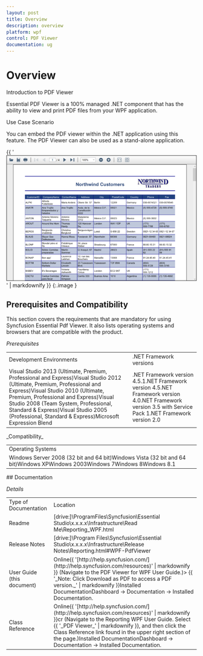 ```yaml
---
layout: post
title: Overview
description: overview
platform: wpf
control: PDF Viewer
documentation: ug
---
```


# Overview

Introduction to PDF Viewer

Essential PDF Viewer is a 100% managed .NET component that has the ability to view and print PDF files from your WPF application.

Use Case Scenario

You can embed the PDF viewer within the .NET application using this feature. The PDF Viewer can also be used as a stand-alone application.

{{ '![C:/Users/Suresh/Desktop/WPF UG/Figure 1 PDF Viewer.png](Overview_images/Overview_img1.png)' | markdownify }}
{:.image }


## Prerequisites and Compatibility

This section covers the requirements that are mandatory for using Syncfusion Essential Pdf Viewer. It also lists operating systems and browsers that are compatible with the product.

_Prerequisites_

<table>
<tr>
<td>
Development Environments</td><td>
.NET Framework versions</td></tr>
<tr>
<td>
Visual Studio 2013 (Ultimate, Premium, Professional and Express)Visual Studio 2012 (Ultimate, Premium, Professional and Express)Visual Studio 2010 (Ultimate, Premium, Professional and Express)Visual Studio 2008 (Team System, Professional, Standard & Express)Visual Studio 2005 (Professional, Standard & Express)Microsoft Expression Blend</td><td>
.NET Framework version 4.5.1.NET Framework version 4.5.NET Framework version 4.0.NET Framework version 3.5 with Service Pack 1.NET Framework version 2.0</td></tr>
</table>
_Compatibility_

<table>
<tr>
<td>
Operating Systems</td></tr>
<tr>
<td>
Windows Server 2008 (32 bit and 64 bit)Windows Vista (32 bit and 64 bit)Windows XPWindows 2003Windows 7Windows 8Windows 8.1</td></tr>
</table>
## Documentation

_Details_

<table>
<tr>
<td>
Type of Documentation</td><td>
Location</td></tr>
<tr>
<td>
Readme</td><td>
[drive:]\ProgramFiles\Syncfusion\Essential Studio\x.x.x.x\Infrastructure\Read Me\Reporting_WPF.html</td></tr>
<tr>
<td>
Release Notes</td><td>
[drive:]\Program Files\Syncfusion\Essential Studio\x.x.x.x\Infrastructure\Release Notes\Reporting.html#WPF-PdfViewer</td></tr>
<tr>
<td>
User Guide (this document)</td><td>
Online{{ '[http://help.syncfusion.com/](http://help.syncfusion.com/resources)' | markdownify }} (Navigate to the PDF Viewer for WPF User Guide.)> {{ '_Note: Click Download as PDF to access a PDF version._' | markdownify }}Installed DocumentationDashboard -> Documentation -> Installed Documentation. </td></tr>
<tr>
<td>
Class Reference</td><td>
Online{{ '[http://help.syncfusion.com/](http://help.syncfusion.com/resources)' | markdownify }}cr (Navigate to the Reporting WPF User Guide. Select {{ '_PDF Viewer_' | markdownify }}, and then click the Class Reference link found in the upper right section of the page.)Installed DocumentationDashboard -> Documentation -> Installed Documentation.</td></tr>
</table>


